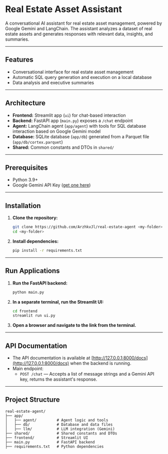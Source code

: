 # Real Estate Asset Assistant

A conversational AI assistant for real estate asset management, powered by Google Gemini and LangChain. The assistant analyzes a dataset of real estate assets and generates responses with relevant data, insights, and summaries.

---

## Features
- Conversational interface for real estate asset management
- Automatic SQL query generation and execution on a local database
- Data analysis and executive summaries

---

## Architecture
- **Frontend:** Streamlit app (`ui`) for chat-based interaction
- **Backend:** FastAPI app (`main.py`) exposes a `/chat` endpoint
- **Agent:** LangChain agent (`app/agent`) with tools for SQL database interaction based on Google Gemini model
- **Database:** SQLite database (`app/db`) generated from a Parquet file (`app/db/cortex.parquet`)
- **Shared:** Common constants and DTOs in `shared/`

---

## Prerequisites
- Python 3.9+
- Google Gemini API Key ([get one here](https://aistudio.google.com/app/apikey))

---

## Installation

1. **Clone the repository:**
   ```bash
   git clone https://github.com/ArzhkvJl/real-estate-agent <my-folder>
   cd <my-folder>
   ```
2. **Install dependencies:**
   ```bash
   pip install -r requirements.txt
   ```

---

## Run Applications

1. **Run the FastAPI backend:**
   ```bash
   python main.py
   ```
2. **In a separate terminal, run the Streamlit UI:**
   ```bash
   cd frontend
   streamlit run ui.py
   ```
3. **Open a browser and navigate to the link from the terminal.**

---

## API Documentation

- The API documentation is available at [http://127.0.0.1:8000/docs](http://127.0.0.1:8000/docs) when the backend is running.
- Main endpoint:
  - `POST /chat` — Accepts a list of message strings and a Gemini API key, returns the assistant's response.

---

## Project Structure

```
real-estate-agent/
├── app/
│   ├── agent/         # Agent logic and tools
│   ├── db/            # Database and data files
│   ├── llm/           # LLM integration (Gemini)
├── shared/            # Shared constants and DTOs
├── frontend/          # Streamlit UI
├── main.py            # FastAPI backend
├── requirements.txt   # Python dependencies
```

